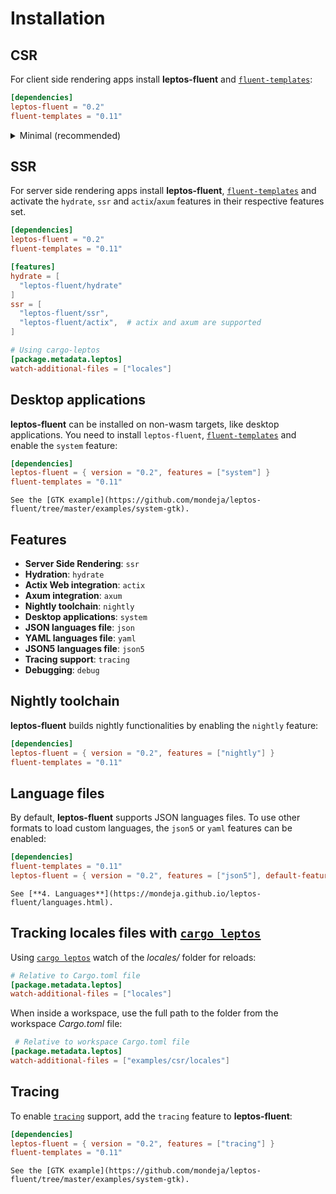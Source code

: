 <!-- markdownlint-disable MD033 -->

# Installation

<!-- toc -->

## CSR

For client side rendering apps install **leptos-fluent** and [`fluent-templates`]:

```toml
[dependencies]
leptos-fluent = "0.2"
fluent-templates = "0.11"
```

<details>
<summary>Minimal (recommended)</summary>

```toml
[dependencies]
leptos-fluent = "0.2"
fluent-templates = { version = "0.11", default-features = false, features = [
  "macros",
  "walkdir"
] }
```

Using `default-features = false` and `features = ["macros", "walkdir"]`
for `fluent-templates` ensures that the dependency tree is the minimal
possible because more dependencies are shared between `leptos-fluent`
and `fluent-templates`.

</details>

## SSR

For server side rendering apps install **leptos-fluent**, [`fluent-templates`]
and activate the `hydrate`, `ssr` and `actix`/`axum` features in their
respective features set.

```toml
[dependencies]
leptos-fluent = "0.2"
fluent-templates = "0.11"

[features]
hydrate = [
  "leptos-fluent/hydrate"
]
ssr = [
  "leptos-fluent/ssr",
  "leptos-fluent/actix",  # actix and axum are supported
]

# Using cargo-leptos
[package.metadata.leptos]
watch-additional-files = ["locales"]
```

## Desktop applications

**leptos-fluent** can be installed on non-wasm targets, like desktop
applications. You need to install `leptos-fluent`, [`fluent-templates`]
and enable the `system` feature:

```toml
[dependencies]
leptos-fluent = { version = "0.2", features = ["system"] }
fluent-templates = "0.11"
```

```admonish example
See the [GTK example](https://github.com/mondeja/leptos-fluent/tree/master/examples/system-gtk).
```

## Features

- **Server Side Rendering**: `ssr`
- **Hydration**: `hydrate`
- **Actix Web integration**: `actix`
- **Axum integration**: `axum`
- **Nightly toolchain**: `nightly`
- **Desktop applications**: `system`
- **JSON languages file**: `json`
- **YAML languages file**: `yaml`
- **JSON5 languages file**: `json5`
- **Tracing support**: `tracing`
- **Debugging**: `debug`

## Nightly toolchain

**leptos-fluent** builds nightly functionalities by enabling the `nightly`
feature:

```toml
[dependencies]
leptos-fluent = { version = "0.2", features = ["nightly"] }
fluent-templates = "0.11"
```

## Language files

By default, **leptos-fluent** supports JSON languages files. To use other
formats to load custom languages, the `json5` or `yaml` features can be
enabled:

<!-- markdownlint-disable MD013 -->

```toml
[dependencies]
fluent-templates = "0.11"
leptos-fluent = { version = "0.2", features = ["json5"], default-features = false }
```

<!-- markdownlint-enable MD013 -->

```admonish tip
See [**4. Languages**](https://mondeja.github.io/leptos-fluent/languages.html).
```

## Tracking locales files with [`cargo leptos`]

Using [`cargo leptos`] watch of the _locales/_ folder for reloads:

```toml
# Relative to Cargo.toml file
[package.metadata.leptos]
watch-additional-files = ["locales"]
```

When inside a workspace, use the full path to the folder from the
workspace _Cargo.toml_ file:

```toml
 # Relative to workspace Cargo.toml file
[package.metadata.leptos]
watch-additional-files = ["examples/csr/locales"]
```

## Tracing

To enable [`tracing`] support, add the `tracing` feature to **leptos-fluent**:

```toml
[dependencies]
leptos-fluent = { version = "0.2", features = ["tracing"] }
fluent-templates = "0.11"
```

```admonish example
See the [GTK example](https://github.com/mondeja/leptos-fluent/tree/master/examples/system-gtk).
```

[`fluent-templates`]: https://github.com/XAMPPRocky/fluent-templates
[`cargo leptos`]: https://github.com/leptos-rs/cargo-leptos
[`tracing`]: https://docs.rs/tracing/latest/tracing
